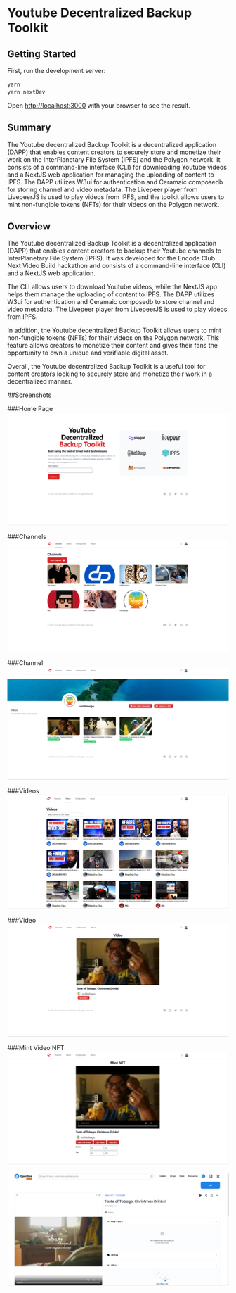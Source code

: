 # Youtube Decentralized Backup Toolkit

## Getting Started

First, run the development server:

```bash
yarn
yarn nextDev
```

Open [http://localhost:3000](http://localhost:3000) with your browser to see the result.

## Summary

The Youtube decentralized Backup Toolkit is a decentralized application (DAPP) that enables content creators to securely store and monetize their work on the InterPlanetary File System (IPFS) and the Polygon network. It consists of a command-line interface (CLI) for downloading Youtube videos and a NextJS web application for managing the uploading of content to IPFS. The DAPP utilizes W3ui for authentication and Ceramaic composedb for storing channel and video metadata. The Livepeer player from LivepeerJS is used to play videos from IPFS, and the toolkit allows users to mint non-fungible tokens (NFTs) for their videos on the Polygon network.

## Overview

The Youtube decentralized Backup Toolkit is a decentralized application (DAPP) that enables content creators to backup their Youtube channels to InterPlanetary File System (IPFS). It was developed for the Encode Club Next Video Build hackathon and consists of a command-line interface (CLI) and a NextJS web application.

The CLI allows users to download Youtube videos, while the NextJS app helps them manage the uploading of content to IPFS. The DAPP utilizes W3ui for authentication and Ceramaic composedb to store channel and video metadata. The Livepeer player from LivepeerJS is used to play videos from IPFS.

In addition, the Youtube decentralized Backup Toolkit allows users to mint non-fungible tokens (NFTs) for their videos on the Polygon network. This feature allows creators to monetize their content and gives their fans the opportunity to own a unique and verifiable digital asset.

Overall, the Youtube decentralized Backup Toolkit is a useful tool for content creators looking to securely store and monetize their work in a decentralized manner.


##Screenshots

###Home Page
![alt text](https://github.com/dominichackett/Youtube-Decentralized-Backup-Toolkit/blob/main/images/home.png)


###Channels
![alt text](https://github.com/dominichackett/Youtube-Decentralized-Backup-Toolkit/blob/main/images/channels.png)


###Channel
![alt text](https://github.com/dominichackett/Youtube-Decentralized-Backup-Toolkit/blob/main/images/channel.png)


###Videos
![alt text](https://github.com/dominichackett/Youtube-Decentralized-Backup-Toolkit/blob/main/images/videos.png)


###Video
![alt text](https://github.com/dominichackett/Youtube-Decentralized-Backup-Toolkit/blob/main/images/video.png)


###Mint Video NFT
![alt text](https://github.com/dominichackett/Youtube-Decentralized-Backup-Toolkit/blob/main/images/nft.png)

![alt text](https://github.com/dominichackett/Youtube-Decentralized-Backup-Toolkit/blob/main/images/opensea.png)







